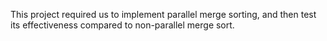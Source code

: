 This project required us to implement parallel merge sorting, and then test its effectiveness compared to non-parallel merge sort.
